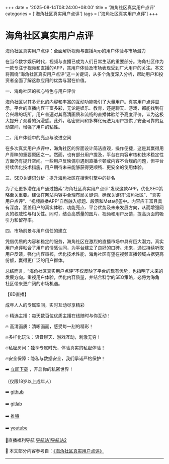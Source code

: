 +++
date = '2025-08-14T08:24:00+08:00'
title = '海角社区真实用户点评'
categories = ['海角社区真实用户点评']
tags = ['海角社区真实用户点评']
+++

# 海角社区真实用户点评

海角社区真实用户点评：全面解析视频与直播App的用户体验与市场潜力

在当今数字娱乐时代，视频与直播已成为人们日常生活的重要部分。海角社区作为一款专注于视频和直播的APP，其用户体验及市场表现受到广大用户的关注。本文将围绕“海角社区真实用户点评”这一关键词，从多个角度深入分析，帮助用户和投资者全面了解这款应用的优势与潜在价值。

一、海角社区的核心特色与用户评价

海角社区以其多元化的内容和丰富的互动功能吸引了大量用户。真实用户点评显示，平台的直播内容丰富多彩，无论是娱乐、教育，还是聊天、游戏，都能找到符合兴趣的场所。用户普遍对其高清画质和流畅的直播体验给予高度评价，认为这极大提升了观看的沉浸感。此外，私密房间和多样化玩法为用户提供了安全可靠的互动空间，增强了用户的粘性。

二、用户体验中的亮点与改进空间

在多次真实用户点评中，海角社区的界面设计简洁直观，操作便捷，这是其赢得用户青睐的重要原因之一。然而，也有部分用户提及，平台在内容审核和技术稳定性方面仍有提升空间。一些用户反映偶尔遇到直播卡顿或内容不合规的问题，但平台持续优化技术措施，用户期待未来能够获得更顺畅、更安全的使用体验。

三、SEO关键词分析：提升海角社区在搜索引擎中的排名

为了让更多潜在用户通过搜索“海角社区真实用户点评”发现这款APP，优化SEO策略至关重要。建议在网站内容中合理布局关键词，确保关键词“海角社区”、“真实用户点评”、“视频直播APP”自然融入标题、段落和Meta标签中。内容应丰富且具有深度，涵盖用户的真实体验、功能亮点、平台优势及未来发展方向，从而增强网页的权威性与相关性。同时，结合高质量的图片、视频和用户反馈，提高页面的吸引力和留存率。

四、市场前景与用户信任的建立

凭借优质的内容和稳定的服务，海角社区在激烈的直播市场中具有巨大潜力。真实用户点评粘合了用户的情感认同，为平台建立了良好的口碑。未来，通过持续听取用户反馈，强化内容审核，优化技术性能，海角社区有望在视频直播领域占据更高份额，赢得更广泛的用户群体。

总结而言，“海角社区真实用户点评”不仅反映了平台的现有优势，也指明了未来的发展方向。重视用户体验，优化内容质量，并结合科学的SEO策略，必将为海角社区带来更广阔的市场机遇。

【6D直播】

成年人人的专属空间，实时互动尽享精彩

🔥 精选主播：每天数百位优质主播在线随时与你互动！

🔥 高清画质：清晰画面，感受每一刻的精彩！

🔥多样化玩法：语音聊天、游戏互动，刺激无穷！

🔥私密房间：独享专属时光，体验真实的私密体验！

🔥安全保障：隐私与数据安全，我们承诺严格保护！

➡️ [立即下载](https://down123.s3.ap-east-1.amazonaws.com/down/down.html?channelCode=blog) ，开启你的私密世界！

（仅限18岁以上成年人）

➡️ [github](https://aldult-live.github.io/)

➡️ [gitlab](https://seo-09598d.gitlab.io/)

➡️ [推特](https://x.com/wegame33)

➡️ [youtube](https://www.youtube.com/@6Dlive)

🔞直播福利导航 [导航站1](https://webstack-86085a.gitlab.io/)[导航站2](https://onlygit123-2.github.io/)


📘 本文部分内容参考自：[《海角社区真实用户点评》](https://webstack-hugo-1.pages.dev/)

---
